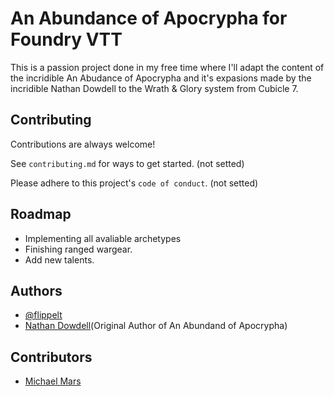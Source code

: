 # An Abundance of Apocrypha for Foundry VTT
This is a passion project done in my free time where I'll adapt the content of the incridible An Abudance of Apocrypha and it's expasions made by the incridible Nathan Dowdell to the Wrath & Glory system from Cubicle 7.

## Contributing

Contributions are always welcome!

See `contributing.md` for ways to get started. (not setted)

Please adhere to this project's `code of conduct`. (not setted)

## Roadmap
- Implementing all avaliable archetypes
- Finishing ranged wargear.
- Add new talents.

## Authors

- [@flippelt](https://www.github.com/flippelt)
- [Nathan Dowdell](https://twitter.com/n01h3r3)(Original Author of An Abundand of Apocrypha)

## Contributors
- [Michael Mars](https://twitter.com/MichaelMarsRPG)
